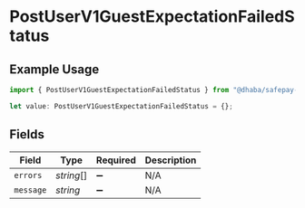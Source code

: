 # PostUserV1GuestExpectationFailedStatus

## Example Usage

```typescript
import { PostUserV1GuestExpectationFailedStatus } from "@dhaba/safepay-ts/models/operations";

let value: PostUserV1GuestExpectationFailedStatus = {};
```

## Fields

| Field              | Type               | Required           | Description        |
| ------------------ | ------------------ | ------------------ | ------------------ |
| `errors`           | *string*[]         | :heavy_minus_sign: | N/A                |
| `message`          | *string*           | :heavy_minus_sign: | N/A                |